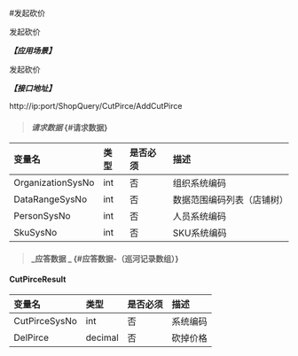 #发起砍价

发起砍价

_**【应用场景】**_

发起砍价

_**【接口地址】**_

http://ip:port/ShopQuery/CutPirce/AddCutPirce

> #### _请求数据_ {#请求数据}

| 变量名 | 类型 | 是否必须 | 描述 |
| :--- | :--- | :--- | :--- |
| OrganizationSysNo | int | 否 | 组织系统编码 |
| DataRangeSysNo| int | 否 | 数据范围编码列表（店铺树） |
| PersonSysNo| int | 否 | 人员系统编码 |
| SkuSysNo| int | 否 |SKU系统编码 |



> #### _应答数据 _ {#应答数据-（巡河记录数组）}

#### CutPirceResult 

| 变量名 | 类型 | 是否必须 | 描述 |
| :--- | :--- | :--- | :--- |
| CutPirceSysNo| int | 否 |系统编码 |
| DelPirce| decimal| 否 |砍掉价格 |


